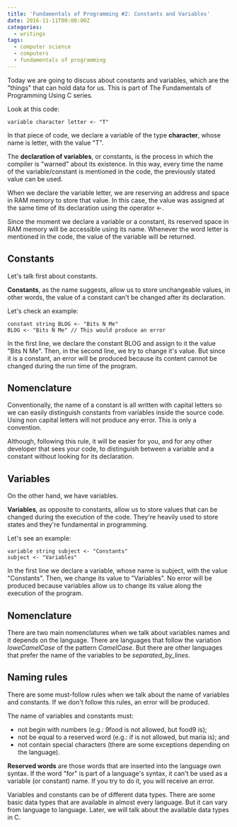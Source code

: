 ```yaml
---
title: 'Fundamentals of Programming #2: Constants and Variables'
date: 2016-11-11T00:00:00Z
categories:
  - writings
tags:
  - computer science
  - computers
  - fundamentals of programming
---
```


Today we are going to discuss about constants and variables,
which are the "things" that can hold data for us. This is part of The
Fundamentals of Programming Using C series.

<!--more-->

Look at this code:

```
variable character letter <- "T"
```

In that piece of code, we declare a variable of the type **character**, whose
name is letter, with the value "T".

The **declaration of variables**, or constants, is the process in which the
compiler is "warned" about its existence. In this way, every time the name of
the variable/constant is mentioned in the code, the previously stated value can
be used.

When we declare the variable letter, we are reserving an address and space in
RAM memory to store that value. In this case, the value was assigned at the same
time of its declaration using the operator <-.

Since the moment we declare a variable or a constant, its reserved space in RAM
memory will be accessible using its name. Whenever the word letter is mentioned
in the code, the value of the variable will be returned.

## Constants

Let's talk first about constants.

**Constants**, as the name suggests, allow us to store unchangeable values, in
other words, the value of a constant can't be changed after its declaration.

Let's check an example:

```
constant string BLOG <- "Bits N Me"    
BLOG <- "Bits N Me" // This would produce an error
```

In the first line, we declare the constant BLOG and assign to it the value "Bits
N Me". Then, in the second line, we try to change it's value. But since it is a
constant, an error will be produced because its content cannot be changed during
the run time of the program.

## Nomenclature

Conventionally, the name of a constant is all written with capital letters so we
can easily distinguish constants from variables inside the source code. Using
non capital letters will not produce any error. This is only a convention.

Although, following this rule, it will be easier for you, and for any other
developer that sees your code, to distinguish between a variable and a constant
without looking for its declaration.

## Variables

On the other hand, we have variables.

**Variables**, as opposite to constants, allow us to store values that can be
changed during the execution of the code. They're heavily used to store states
and they're fundamental in programming.

Let's see an example:

```
variable string subject <- "Constants"      
subject <- "Variables"
```

In the first line we declare a variable, whose name is subject, with the value
"Constants". Then, we change its value to "Variables". No error will be produced
because variables allow us to change its value along the execution of the
program.

## Nomenclature

There are two main nomenclatures when we talk about variables names and it
depends on the language. There are languages that follow the variation
*loweCamelCase* of the pattern *CamelCase*. But there are other languages that
prefer the name of the variables to be *separated_by_lines*.

## Naming rules

There are some must-follow rules when we talk about the name of variables and
constants. If we don't follow this rules, an error will be produced.

The name of variables and constants must:

* not begin with numbers (e.g.: 9food is not allowed, but food9 is);
* not be equal to a reserved word (e.g.: if is not allowed, but maria is); and
* not contain special characters (there are some exceptions depending on the
language).

**Reserved words** are those words that are inserted into the language own
syntax. If the word "for" is part of a language's syntax, it can't be used as a
variable (or constant) name. If you try to do it, you will receive an error.

Variables and constants can be of different data types. There are some basic
data types that are available in almost every language. But it can vary from
language to language. Later, we will talk about the available data types in C.
